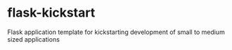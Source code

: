 # flask-kickstart
Flask application template for kickstarting development of small to medium sized applications
